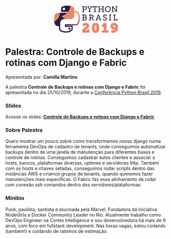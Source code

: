 <p align="center"><img src="../../logo_python_brasil_2019-01.svg" width="200"></p>

# Palestra: Controle de Backups e rotinas com Django e Fabric
Apresentada por: **Camilla Martins**


A palestra **Controle de Backups e rotinas com Django e Fabric** foi apresentada no dia 25/10/2019, durante a [Conferência Python Brasil 2019](http://2019.pythonbrasil.org.br).



### Slides

Acesse os slides: **[Controle de Backups e rotinas com Django e Fabric](https://docs.google.com/presentation/d/1JwJyaVXWvQ3pbXixEcnC2VQVgySLwtdoX0uHKvpAaxQ/edit?usp=sharing)**



### Sobre Palestra
Quero mostrar um pouco sobre como transformamos nosso django numa ferramenta DevOps de cadastro de tenants, onde conseguimos automatizar backups dentro de uma janela de manutenção para diferentes bases e controle de rotinas. Conseguimos cadastrar estes clientes e associar a hosts, bancos, plataformas diversas, uptimes e servidores http. Também com os hosts e chaves setadas, conseguimos rodar scripts dentro das instâncias AWS e criamos grupos de tenants, quando queremos fazer manutenções mais específicas. O Fabric faz esse alinhamento de rodar com conexão ssh comandos dentro dos servidores/plataformas.



### Minibio
Punk, paulista, santista e alucinada pela Marvel. Fundadora da iniciativa NodeGirls e Docker Community Leader no Rio. Atualmente trabalho como DevOps Engineer na Cortex Intelligence e sou desenvolvedora há mais de 6 anos, com foco em fullstack development. Nas horas vagas, estou codando (também!) e cuidando de ratinhos de estimação.


